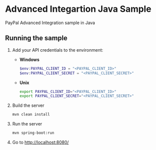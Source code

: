 # Advanced Integartion Java Sample

PayPal Advanced Integration sample in Java

## Running the sample

1. Add your API credentials to the environment:

   - **Windows**

     ```powershell
     $env:PAYPAL_CLIENT_ID = "<PAYPAL_CLIENT_ID>"
     $env:PAYPAL_CLIENT_SECRET = "<PAYPAL_CLIENT_SECRET>"
     ```

   - **Unix**

     ```bash
     export PAYPAL_CLIENT_ID="<PAYPAL_CLIENT_ID>"
     export PAYPAL_CLIENT_SECRET="<PAYPAL_CLIENT_SECRET>"
     ```

2. Build the server

   ```bash
   mvn clean install
   ```

3. Run the server

   ```bash
   mvn spring-boot:run
   ```

4. Go to [http://localhost:8080/](http://localhost:8080/)

